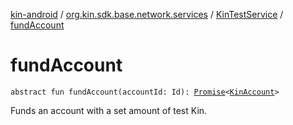 [kin-android](../../index.md) / [org.kin.sdk.base.network.services](../index.md) / [KinTestService](index.md) / [fundAccount](./fund-account.md)

# fundAccount

`abstract fun fundAccount(accountId: Id): `[`Promise`](../../org.kin.sdk.base.tools/-promise/index.md)`<`[`KinAccount`](../../org.kin.sdk.base.models/-kin-account/index.md)`>`

Funds an account with a set amount of test Kin.

